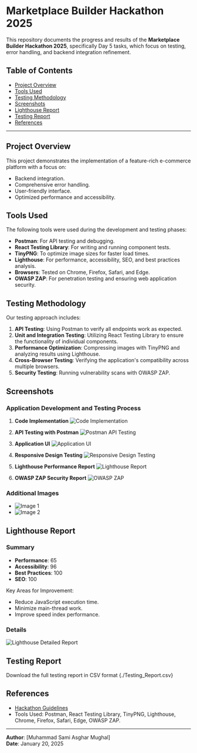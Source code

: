 # Marketplace Builder Hackathon 2025

This repository documents the progress and results of the **Marketplace Builder Hackathon 2025**, specifically Day 5 tasks, which focus on testing, error handling, and backend integration refinement.

## Table of Contents

- [Project Overview](#project-overview)
- [Tools Used](#tools-used)
- [Testing Methodology](#testing-methodology)
- [Screenshots](#screenshots)
- [Lighthouse Report](#lighthouse-report)
- [Testing Report](#testing-report)
- [References](#references)

---

## Project Overview

This project demonstrates the implementation of a feature-rich e-commerce platform with a focus on:

- Backend integration.
- Comprehensive error handling.
- User-friendly interface.
- Optimized performance and accessibility.

## Tools Used

The following tools were used during the development and testing phases:

- **Postman**: For API testing and debugging.
- **React Testing Library**: For writing and running component tests.
- **TinyPNG**: To optimize image sizes for faster load times.
- **Lighthouse**: For performance, accessibility, SEO, and best practices analysis.
- **Browsers**: Tested on Chrome, Firefox, Safari, and Edge.
- **OWASP ZAP**: For penetration testing and ensuring web application security.

## Testing Methodology

Our testing approach includes:

1. **API Testing**: Using Postman to verify all endpoints work as expected.
2. **Unit and Integration Testing**: Utilizing React Testing Library to ensure the functionality of individual components.
3. **Performance Optimization**: Compressing images with TinyPNG and analyzing results using Lighthouse.
4. **Cross-Browser Testing**: Verifying the application's compatibility across multiple browsers.
5. **Security Testing**: Running vulnerability scans with OWASP ZAP.

## Screenshots

### Application Development and Testing Process
1. **Code Implementation**
   ![Code Implementation](./Screenshot%20(85).png)

2. **API Testing with Postman**
   ![Postman API Testing](./Screenshot%20(84).png)

3. **Application UI**
   ![Application UI](./Screenshot%20(83).png)

4. **Responsive Design Testing**
   ![Responsive Design Testing](./Screenshot%20(82).png)

5. **Lighthouse Performance Report**
   ![Lighthouse Report](./Screenshot%20(81).png)

6. **OWASP ZAP Security Report**
   ![OWASP ZAP](./Screenshot%20(80).png)

### Additional Images
- ![Image 1](./screenshot/2.PNG)
- ![Image 2](./screenshot/3.PNG)

## Lighthouse Report

### Summary
- **Performance**: 65
- **Accessibility**: 96
- **Best Practices**: 100
- **SEO**: 100

Key Areas for Improvement:
- Reduce JavaScript execution time.
- Minimize main-thread work.
- Improve speed index performance.

### Details
![Lighthouse Detailed Report](./Screenshot%20(81).png)

## Testing Report

Download the full testing report in CSV format {./Testing_Report.csv}

## References

- [Hackathon Guidelines](https://github.com/panaverse/learn-nextjs/blob/main/HACKATHONS/Marketplace_Builder_Hackathon_2025/Day_5_Testing_Error_Handling_and_Backend_Integration_Refinement.pdf)
- Tools Used: Postman, React Testing Library, TinyPNG, Lighthouse, Chrome, Firefox, Safari, Edge, OWASP ZAP.

---

**Author**: [Muhammad Sami Asghar Mughal]  
**Date**: January 20, 2025  
